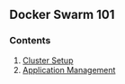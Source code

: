 ## Docker Swarm 101

### Contents
1. [Cluster Setup](Setup.md)
2. [Application Management](ApplicationManagement.md)